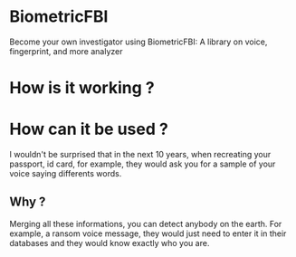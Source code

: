 # BiometricFBI
Become your own investigator using BiometricFBI: A library on voice, fingerprint, and more analyzer


# How is it working ? 


# How can it be used ?
I wouldn't be surprised that in the next 10 years, when recreating your passport, id card, for example, they would ask you for a sample of your voice saying differents words.
## Why ?
Merging all these informations, you can detect anybody on the earth. For example, a ransom voice message, they would just need to enter it in their databases and they would know exactly who you are.
